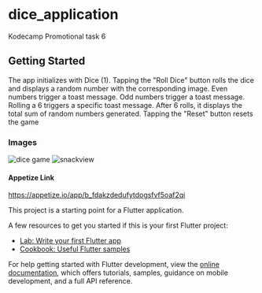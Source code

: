 # dice_application

Kodecamp Promotional task 6

## Getting Started

The app initializes with Dice (1).
Tapping the "Roll Dice" button rolls the dice and displays a random number with the corresponding image.
Even numbers trigger a toast message.
Odd numbers trigger a toast message.
Rolling a 6 triggers a specific toast message.
After 6 rolls, it displays the total sum of random numbers generated.
Tapping the "Reset" button resets the game

### Images
![dice game](https://github.com/user-attachments/assets/656665e2-d7ed-44cb-8263-9ee519456b4b)
![snackview](https://github.com/user-attachments/assets/9485e933-7ed8-4fc8-9cb4-afdd6c73b766)

#### Appetize Link
https://appetize.io/app/b_fdakzdedufytdogsfvf5oaf2qi

This project is a starting point for a Flutter application.

A few resources to get you started if this is your first Flutter project:

- [Lab: Write your first Flutter app](https://docs.flutter.dev/get-started/codelab)
- [Cookbook: Useful Flutter samples](https://docs.flutter.dev/cookbook)

For help getting started with Flutter development, view the
[online documentation](https://docs.flutter.dev/), which offers tutorials,
samples, guidance on mobile development, and a full API reference.

